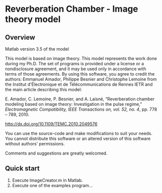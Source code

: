 Reverberation Chamber - Image theory model
==========================================

Overview
--------
Matlab version 3.5 of the model

This model is based on image theory.
This model represents the work done during my Ph.D. The set of programs is provided under a license or a nondisclosure agreement, and it may be used only in accordance with terms of those agreements. By using this software, you agree to credit the authors: Emmanuel Amador, Philippe Besnier and Christophe Lemoine from the Institut d'Électronique et de Télécommunications de Rennes IETR and the main article describing this model:

E. Amador, C. Lemoine, P. Besnier, and A. Laisné, “Reverberation chamber modeling based on image theory: Investigation in the pulse regime,” *Electromagnetic Compatibility, IEEE Transactions on, vol. 52, no. 4*, pp. 778 – 789, 2010.

http://dx.doi.org/10.1109/TEMC.2010.2049576

You can use the source-code and make modifications to suit your needs. You cannot distribute this software or an altered version of this software without authors' permissions.

Comments and suggestions are greatly welcomed.

Quick start
-----------
1. Execute ImageCreator.m in Matlab.
2. Execute one of the examples program...
